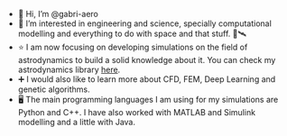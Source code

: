 - 👋 Hi, I’m @gabri-aero
- 👀 I’m interested in engineering and science, specially computational modelling and everything to do with space and that stuff. 🚀🛰️
- ⭐ I am now focusing on developing simulations on the field of astrodynamics to build a solid knowledge about it. You can check my astrodynamics library [here](https://github.com/gabri-aero/astrosimcpp).
- ➕ I would also like to learn more about CFD, FEM, Deep Learning and genetic algorithms.
- 🖥️ The main programming languages I am using for my simulations are Python and C++. I have also worked with MATLAB and Simulink modelling and a little with Java.

<!---
gabri-aero/gabri-aero is a ✨ special ✨ repository because its `README.md` (this file) appears on your GitHub profile.
You can click the Preview link to take a look at your changes.
--->
